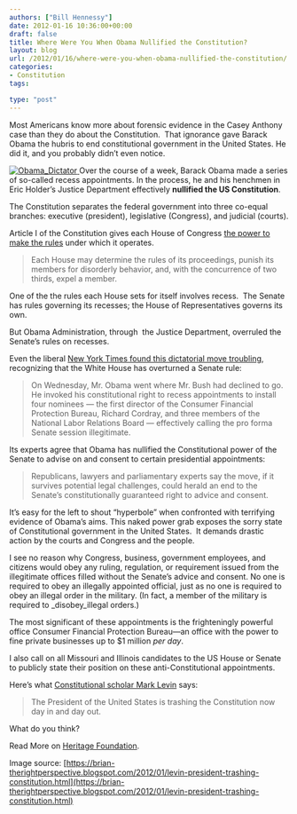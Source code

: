 ```yaml
---
authors: ["Bill Hennessy"]
date: 2012-01-16 10:36:00+00:00
draft: false
title: Where Were You When Obama Nullified the Constitution?
layout: blog
url: /2012/01/16/where-were-you-when-obama-nullified-the-constitution/
categories:
- Constitution
tags:

type: "post"
---
```


Most Americans know more about forensic evidence in the Casey Anthony case than they do about the Constitution.  That ignorance gave Barack Obama the hubris to end constitutional government in the United States. He did it, and you probably didn’t even notice.

[![Obama_Dictator](https://hennessysview.com/wp-content/uploads/2012/01/Obama_Dictator.jpg)
](https://brian-therightperspective.blogspot.com/2012/01/levin-president-trashing-constitution.html)Over the course of a week, Barack Obama made a series of so-called recess appointments. In the process, he and his henchmen in Eric Holder’s Justice Department effectively **nullified the US Constitution**.

The Constitution separates the federal government into three co-equal branches: executive (president), legislative (Congress), and judicial (courts).

Article I of the Constitution gives each House of Congress [the power to make the rules](https://www.billofrightsinstitute.org/page.aspx?pid=462) under which it operates.


> Each House may determine the rules of its proceedings, punish its members for disorderly behavior, and, with the concurrence of two thirds, expel a member.


One of the the rules each House sets for itself involves recess.  The Senate has rules governing its recesses; the House of Representatives governs its own.

But Obama Administration, through  the Justice Department, overruled the Senate’s rules on recesses.

Even the liberal [New York Times found this dictatorial move troubling](https://www.nytimes.com/2012/01/08/us/politics/experts-say-obamas-recess-appointments-could-signify-end-to-a-senate-role.html?pagewanted=all), recognizing that the White House has overturned a Senate rule:


> On Wednesday, Mr. Obama went where Mr. Bush had declined to go. He invoked his constitutional right to recess appointments to install four nominees — the first director of the Consumer Financial Protection Bureau, Richard Cordray, and three members of the National Labor Relations Board — effectively calling the pro forma Senate session illegitimate.


Its experts agree that Obama has nullified the Constitutional power of the Senate to advise on and consent to certain presidential appointments:


> Republicans, lawyers and parliamentary experts say the move, if it survives potential legal challenges, could herald an end to the Senate’s constitutionally guaranteed right to advice and consent.


It’s easy for the left to shout “hyperbole” when confronted with terrifying evidence of Obama’s aims. This naked power grab exposes the sorry state of Constitutional government in the United States.  It demands drastic action by the courts and Congress and the people.

I see no reason why Congress, business, government employees, and citizens would obey any ruling, regulation, or requirement issued from the illegitimate offices filled without the Senate’s advice and consent. No one is required to obey an illegally appointed official, just as no one is required to obey an illegal order in the military. (In fact, a member of the military is required to _disobey_illegal orders.)

The most significant of these appointments is the frighteningly powerful office Consumer Financial Protection Bureau—an office with the power to fine private businesses up to $1 million _per day_.

I also call on all Missouri and Illinois candidates to the US House or Senate to publicly state their position on these anti-Constitutional appointments.

Here’s what [Constitutional scholar Mark Levin](https://cnsnews.com/blog/patrick-burke/mark-levin-we-have-constitutional-crisis) says:


> The President of the United States is trashing the Constitution now day in and day out.


What do you think?

Read More on [Heritage Foundation](https://www.myheritage.org/tag/consumer-financial-protection-bureau/).

Image source: [https://brian-therightperspective.blogspot.com/2012/01/levin-president-trashing-constitution.html](https://brian-therightperspective.blogspot.com/2012/01/levin-president-trashing-constitution.html)
